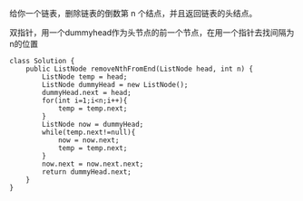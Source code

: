 给你一个链表，删除链表的倒数第 n 个结点，并且返回链表的头结点。

双指针，用一个dummyhead作为头节点的前一个节点，在用一个指针去找间隔为n的位置

```
class Solution {
    public ListNode removeNthFromEnd(ListNode head, int n) {
        ListNode temp = head;
        ListNode dummyHead = new ListNode();
        dummyHead.next = head;
        for(int i=1;i<n;i++){
            temp = temp.next;
        }
        ListNode now = dummyHead;
        while(temp.next!=null){
            now = now.next;
            temp = temp.next;
        }
        now.next = now.next.next;
        return dummyHead.next;
    }
}
```
